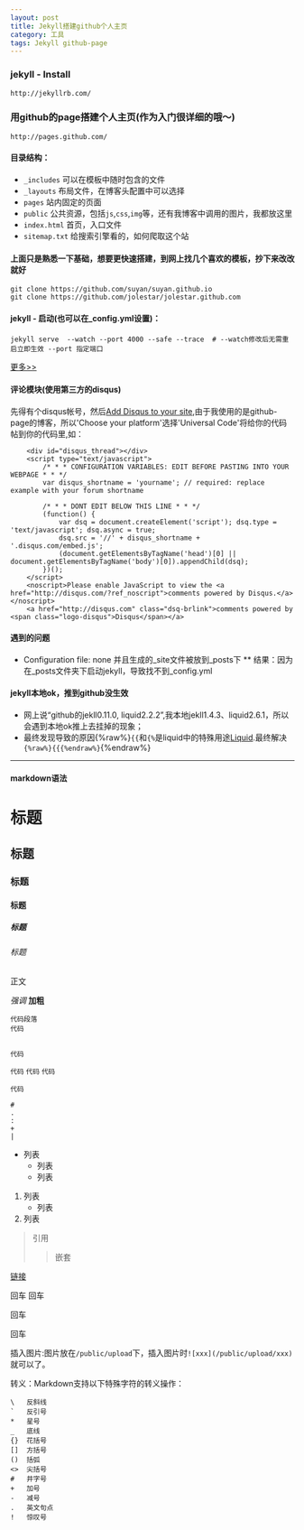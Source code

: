 ```yaml
---
layout: post
title: Jekyll搭建github个人主页
category: 工具 
tags: Jekyll github-page
---
```


### jekyll - Install
```http://jekyllrb.com/```
### 用github的page搭建个人主页(作为入门很详细的哦～)
```http://pages.github.com/```

<!--more-->

#### 目录结构：
- `_includes` 可以在模板中随时包含的文件
- `_layouts` 布局文件，在博客头配置中可以选择
- `pages` 站内固定的页面
- `public` 公共资源，包括`js`,`css`,`img`等，还有我博客中调用的图片，我都放这里
- `index.html` 首页，入口文件
- `sitemap.txt` 给搜索引擎看的，如何爬取这个站


#### 上面只是熟悉一下基础，想要更快速搭建，到网上找几个喜欢的模板，抄下来改改就好
```
git clone https://github.com/suyan/suyan.github.io
git clone https://github.com/jolestar/jolestar.github.com
```
#### jekyll - 启动(也可以在_config.yml设置)：
```
jekyll serve  --watch --port 4000 --safe --trace  # --watch修改后无需重启立即生效 --port 指定端口
```
[更多>>](http://jekyllrb.com/docs/configuration/)


#### 评论模块(使用第三方的disqus)
先得有个disqus帐号，然后[Add Disqus to your site](http://disqus.com/admin/create/),由于我使用的是github-page的博客，所以'Choose your platform'选择'Universal Code'将给你的代码帖到你的代码里,如：
```
    <div id="disqus_thread"></div>
    <script type="text/javascript">
        /* * * CONFIGURATION VARIABLES: EDIT BEFORE PASTING INTO YOUR WEBPAGE * * */
        var disqus_shortname = 'yourname'; // required: replace example with your forum shortname

        /* * * DONT EDIT BELOW THIS LINE * * */
        (function() {
            var dsq = document.createElement('script'); dsq.type = 'text/javascript'; dsq.async = true;
            dsq.src = '//' + disqus_shortname + '.disqus.com/embed.js';
            (document.getElementsByTagName('head')[0] || document.getElementsByTagName('body')[0]).appendChild(dsq);
        })();
    </script>
    <noscript>Please enable JavaScript to view the <a href="http://disqus.com/?ref_noscript">comments powered by Disqus.</a></noscript>
    <a href="http://disqus.com" class="dsq-brlink">comments powered by <span class="logo-disqus">Disqus</span></a>
```

#### 遇到的问题
* Configuration file: none 并且生成的_site文件被放到_posts下
** 结果：因为在_posts文件夹下启动jekyll，导致找不到_config.yml


#### jekyll本地ok，推到github没生效
* 网上说“github的jekll0.11.0, liquid2.2.2”,我本地jekll1.4.3、liquid2.6.1，所以会遇到本地ok推上去挂掉的现象；
* 最终发现导致的原因{%raw%}`{{`和`{%`是liquid中的特殊用途[Liquid](https://github.com/Shopify/liquid/wiki/Liquid-for-Designers).最终解决`{%raw%}{{{%endraw%}`{%endraw%}


-----------------------
#### markdown语法

# 标题
## 标题
### 标题
#### 标题
##### 标题
###### 标题
正文


*强调*
**加粗**
    
    代码段落
    代码


    代码


`代码`
``代码``
```代码```

`
代码
`
```
#
.
:
+
|
```

* 列表
    * 列表
    * 列表

1. 列表
    - 列表
1. 列表    



> 引用
>> 嵌套


[链接](http://zh.wikipedia.com/wiki/Markdown)


回车
回车

回车


回车

插入图片:图片放在`/public/upload`下，插入图片时`![xxx](/public/upload/xxx)`就可以了。

转义：Markdown支持以下特殊字符的转义操作：
```
\   反斜线
`   反引号
*   星号
_   底线
{}  花括号
[]  方括号
()  括弧
<>  尖括号
#   井字号
+   加号
-   减号
.   英文句点
!   惊叹号
```

